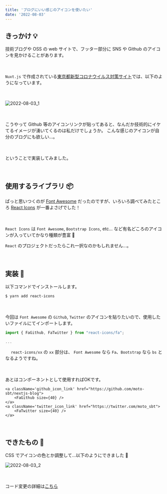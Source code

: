 ```yaml
---
title: 'ブログにいい感じのアイコンを使いたい'
date: '2022-08-03'
---
```



## きっかけ 💡
技術ブログや OSS の web サイトで、フッター部分に SNS や Github のアイコンを見かけることがあります。

　

`Nuxt.js` で作成されている[東京都新型コロナウイルス対策サイト](https://stopcovid19.metro.tokyo.lg.jp/)では、以下のようになっています。

　

![2022-08-03_1](/images/posts/2022-08-03/2022-08-03_1.png)

　

こうやって Github 等のアイコンリンクが貼ってあると、なんだか技術的にイケてるイメージが湧いてくるのは私だけでしょうか。
こんな感じのアイコンが自分のブログにも欲しい...。

　

ということで実装してみました。

　

## 使用するライブラリ 📦
ぱっと思いつくのが [Font Awesome](https://fontawesome.com/icons/) だったのですが、いろいろ調べてみたところ [React Icons](https://react-icons.github.io/react-icons/) が一番よさげでした！

　

`React Icons` は `Font Awesome`, `Bootstrap Icons`, etc... など有名どころのアイコンが入っていてかなり種類が豊富 👏

 `React` のプロジェクトだったらこれ一択なのかもしれません...。

　

## 実装 🔨
以下コマンドでインストールします。
```bash
$ yarn add react-icons
```

　

今回は `Font Awesome` の `Github`, `Twitter` のアイコンを貼りたいので、使用したいファイルにてインポートします。

```typescript
import { FaGithub, FaTwitter } from "react-icons/fa";

...

```

　
`react-icons/xx` の `xx` 部分は、 `Font Awesome` なら `Fa`、`Bootstrap` なら `bs` となるようですね。

　

あとはコンポーネントとして使用すればOKです。

```tsx
<a className='github_icon_link' href="https://github.com/moto-sbt/nextjs-blog">
    <FaGithub size={40} />
</a>
<a className='twitter_icon_link' href="https://twitter.com/moto_sbt">
    <FaTwitter size={40} />
</a>
```

　

## できたもの 💮
CSS でアイコンの色とか調整して...以下のようにできました 🎉

![2022-08-03_2](/images/posts/2022-08-03/2022-08-03_2.png)


　

コード変更の詳細は[こちら](https://github.com/moto-sbt/nextjs-blog/pull/20/files)